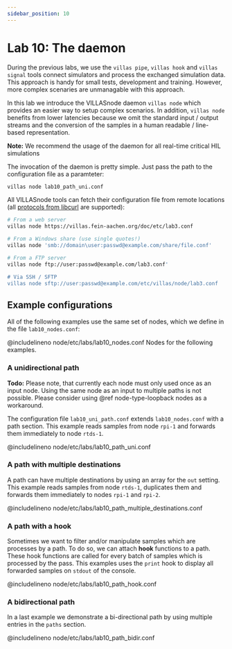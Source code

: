 ```yaml
---
sidebar_position: 10
---
```


# Lab 10: The daemon

During the previous labs, we use the `villas pipe`, `villas hook` and `villas signal` tools connect simulators and process the exchanged simulation data. This approach is handy for small tests, development and training.
However, more complex scenaries are unmanagable with this approach.

In this lab we introduce the VILLASnode daemon `villas node` which provides an easier way to setup complex scenarios.
In addition, `villas node` benefits from lower latencies because we omit the standard input / output streams and the conversion of the samples in a human readable / line-based representation.

**Note:** We recommend the usage of the daemon for all real-time critical HIL simulations

The invocation of the daemon is pretty simple.
Just pass the path to the configuration file as a paramteter:

```bash
villas node lab10_path_uni.conf
```

All VILLASnode tools can fetch their configuration file from remote locations (all [protocols from libcurl](https://curl.haxx.se/libcurl/c/CURLOPT_PROTOCOLS.html) are supported):

```bash
# From a web server
villas node https://villas.fein-aachen.org/doc/etc/lab3.conf

# From a Windows share (use single quotes!)
villas node 'smb://domain\user:passwd@example.com/share/file.conf'

# From a FTP server
villas node ftp://user:passwd@example.com/lab3.conf'

# Via SSH / SFTP
villas node sftp://user:passwd@example.com/etc/villas/node/lab3.conf
```

## Example configurations

All of the following examples use the same set of nodes, which we define in the file `lab10_nodes.conf`:

@includelineno node/etc/labs/lab10_nodes.conf Nodes for the following examples.

### A unidirectional path

**Todo:** Please note, that currently each node must only used once as an input node. Using the same node as an input to multiple paths is not possible. Please consider using @ref node-type-loopback nodes as a workaround.

The configuration file `lab10_uni_path.conf` extends `lab10_nodes.conf` with a path section.
This example reads samples from node `rpi-1` and forwards them immediately to node `rtds-1`.

@includelineno node/etc/labs/lab10_path_uni.conf

### A path with multiple destinations

A path can have multiple destinations by using an array for the `out` setting.
This example reads samples from node `rtds-1`, duplicates them and forwards them immediately to nodes `rpi-1` and `rpi-2`.

@includelineno node/etc/labs/lab10_path_multiple_destinations.conf

### A path with a hook

Sometimes we want to filter and/or manipulate samples which are processes by a path.
To do so, we can attach __hook__ functions to a path.
These hook functions are called for every batch of samples which is processed by the pass.
This examples uses the `print` hook to display all forwarded samples on `stdout` of the console.

@includelineno node/etc/labs/lab10_path_hook.conf

### A bidirectional path

In a last example we demonstrate a bi-directional path by using multiple entries in the `paths` section.

@includelineno node/etc/labs/lab10_path_bidir.conf

